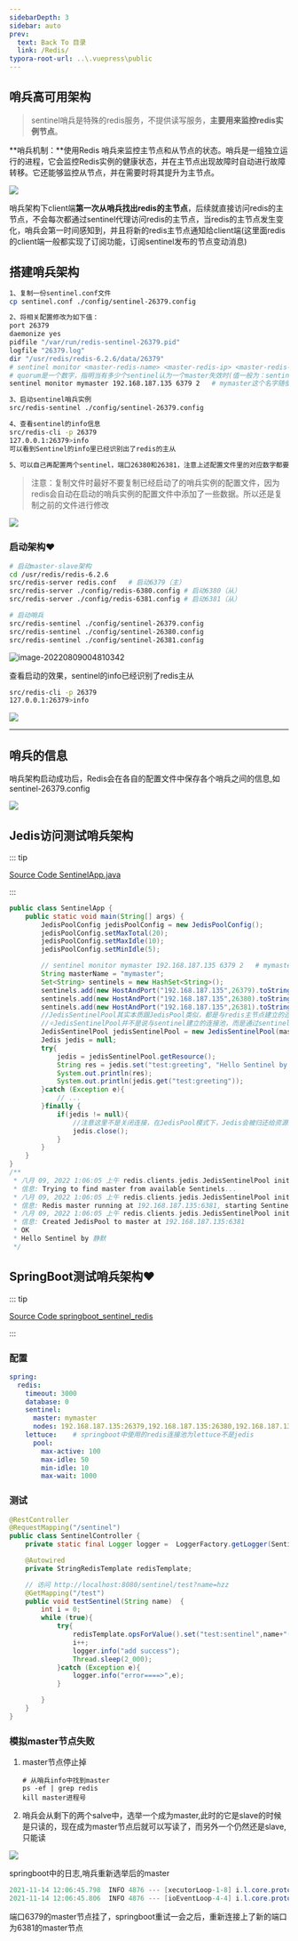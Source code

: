 ```yaml
---
sidebarDepth: 3
sidebar: auto
prev:
  text: Back To 目录
  link: /Redis/
typora-root-url: ..\.vuepress\public
---
```


## **哨兵高可用架构**

> sentinel哨兵是特殊的redis服务，不提供读写服务，**主要用来监控redis实例节点**。

**哨兵机制：**使用Redis 哨兵来监控主节点和从节点的状态。哨兵是一组独立运行的进程，它会监控Redis实例的健康状态，并在主节点出现故障时自动进行故障转移。它还能够监控从节点，并在需要时将其提升为主节点。

![](/images/Redis/80634.png)

哨兵架构下client端**第一次从哨兵找出redis的主节点**，后续就直接访问redis的主节点，不会每次都通过sentinel代理访问redis的主节点，当redis的主节点发生变化，哨兵会第一时间感知到，并且将新的redis主节点通知给client端(这里面redis的client端一般都实现了订阅功能，订阅sentinel发布的节点变动消息)



## **搭建哨兵架构**

```sh
1、复制一份sentinel.conf文件
cp sentinel.conf ./config/sentinel-26379.config

2、将相关配置修改为如下值：
port 26379
daemonize yes
pidfile "/var/run/redis-sentinel-26379.pid"
logfile "26379.log"
dir "/usr/redis/redis-6.2.6/data/26379"
# sentinel monitor <master-redis-name> <master-redis-ip> <master-redis-port> <quorum>
# quorum是一个数字，指明当有多少个sentinel认为一个master失效时(值一般为：sentinel总数/2 + 1)，master才算真正失效
sentinel monitor mymaster 192.168.187.135 6379 2   # mymaster这个名字随便取，客户端访问时会用到

3、启动sentinel哨兵实例
src/redis-sentinel ./config/sentinel-26379.config

4、查看sentinel的info信息
src/redis-cli -p 26379
127.0.0.1:26379>info
可以看到Sentinel的info里已经识别出了redis的主从

5、可以自己再配置两个sentinel，端口26380和26381，注意上述配置文件里的对应数字都要修改
```

> 注意：复制文件时最好不要复制已经启动了的哨兵实例的配置文件，因为redis会自动在启动的哨兵实例的配置文件中添加了一些数据。所以还是复制之前的文件进行修改

![](/images/Redis/image-20211114113147362.png)

### 启动架构❤️

```sh
# 启动master-slave架构
cd /usr/redis/redis-6.2.6
src/redis-server redis.conf   # 启动6379（主）
src/redis-server ./config/redis-6380.config # 启动6380（从）
src/redis-server ./config/redis-6381.config # 启动6381（从）

# 启动哨兵
src/redis-sentinel ./config/sentinel-26379.config
src/redis-sentinel ./config/sentinel-26380.config
src/redis-sentinel ./config/sentinel-26381.config
```

![image-20220809004810342](/images/Redis/image-20220809004810342.png)



查看启动的效果，sentinel的info已经识别了redis主从

```sh
src/redis-cli -p 26379
127.0.0.1:26379>info
```

![](/images/Redis/image-20211114112922183.png)



----------



## 哨兵的信息

哨兵架构启动成功后，Redis会在各自的配置文件中保存各个哨兵之间的信息,如sentinel-26379.config 

![](/images/Redis/image-20211115060721992.png)



## Jedis访问测试哨兵架构

::: tip

[Source Code SentinelApp.java](https://github.com/Q10Viking/learncode/blob/main/redis/_01_java_redis/src/main/java/org/hzz/SentinelApp.java)

:::

```java
public class SentinelApp {
    public static void main(String[] args) {
        JedisPoolConfig jedisPoolConfig = new JedisPoolConfig();
        jedisPoolConfig.setMaxTotal(20);
        jedisPoolConfig.setMaxIdle(10);
        jedisPoolConfig.setMinIdle(5);

        // sentinel monitor mymaster 192.168.187.135 6379 2   # mymaster这个名字随便取，客户端访问时会用到
        String masterName = "mymaster";
        Set<String> sentinels = new HashSet<String>();
        sentinels.add(new HostAndPort("192.168.187.135",26379).toString());
        sentinels.add(new HostAndPort("192.168.187.135",26380).toString());
        sentinels.add(new HostAndPort("192.168.187.135",26381).toString());
        //JedisSentinelPool其实本质跟JedisPool类似，都是与redis主节点建立的连接池
        //⭐JedisSentinelPool并不是说与sentinel建立的连接池，而是通过sentinel发现redis主节点并与其建立连接⭐
        JedisSentinelPool jedisSentinelPool = new JedisSentinelPool(masterName, sentinels, jedisPoolConfig, 3000, null);
        Jedis jedis = null;
        try{
            jedis = jedisSentinelPool.getResource();
            String res = jedis.set("test:greeting", "Hello Sentinel by 静默");
            System.out.println(res);
            System.out.println(jedis.get("test:greeting"));
        }catch (Exception e){
            // ...
        }finally {
            if(jedis != null){
                //注意这里不是关闭连接，在JedisPool模式下，Jedis会被归还给资源池。
                jedis.close();
            }
        }
    }
}
/**
 * 八月 09, 2022 1:06:05 上午 redis.clients.jedis.JedisSentinelPool initSentinels
 * 信息: Trying to find master from available Sentinels...
 * 八月 09, 2022 1:06:05 上午 redis.clients.jedis.JedisSentinelPool initSentinels
 * 信息: Redis master running at 192.168.187.135:6381, starting Sentinel listeners...
 * 八月 09, 2022 1:06:05 上午 redis.clients.jedis.JedisSentinelPool initPool
 * 信息: Created JedisPool to master at 192.168.187.135:6381
 * OK
 * Hello Sentinel by 静默
 */
```



## SpringBoot测试哨兵架构❤️

::: tip

[Source Code springboot_sentinel_redis](https://github.com/Q10Viking/learncode/tree/main/redis/_02_springboot_sentinel)

:::

### 配置

```yaml
spring:
  redis:
    timeout: 3000
    database: 0
    sentinel:
      master: mymaster
      nodes: 192.168.187.135:26379,192.168.187.135:26380,192.168.187.135:26381 # 哨兵的地址
    lettuce:    # springboot中使用的redis连接池为lettuce不是jedis
      pool:
        max-active: 100
        max-idle: 50
        min-idle: 10
        max-wait: 1000
```



### 测试

```java
@RestController
@RequestMapping("/sentinel")
public class SentinelController {
    private static final Logger logger =  LoggerFactory.getLogger(SentinelController.class);

    @Autowired
    private StringRedisTemplate redisTemplate;

    // 访问 http://localhost:8080/sentinel/test?name=hzz
    @GetMapping("/test")
    public void testSentinel(String name)  {
        int i = 0;
        while (true){
            try{
                redisTemplate.opsForValue().set("test:sentinel",name+"("+i+")");
                i++;
                logger.info("add success");
                Thread.sleep(2_000);
            }catch (Exception e){
                logger.info("error====>",e);
            }

        }
    }
}
```



### 模拟master节点失败

1. master节点停止掉

   ```
   # 从哨兵info中找到master
   ps -ef | grep redis
   kill master进程号
   ```

   

2. 哨兵会从剩下的两个salve中，选举一个成为master,此时的它是slave的时候是只读的，现在成为master节点后就可以写读了，而另外一个仍然还是slave,只能读

![](/images/Redis/image-20211114114957226.png)



springboot中的日志,哨兵重新选举后的master

```java
2021-11-14 12:06:45.798  INFO 4876 --- [xecutorLoop-1-8] i.l.core.protocol.ConnectionWatchdog     : Reconnecting, last destination was 192.168.187.135:6379
2021-11-14 12:06:45.806  INFO 4876 --- [ioEventLoop-4-4] i.l.core.protocol.ReconnectionHandler    : Reconnected to 192.168.187.135:6381
```

端口6379的master节点挂了，springboot重试一会之后，重新连接上了新的端口为6381的master节点

